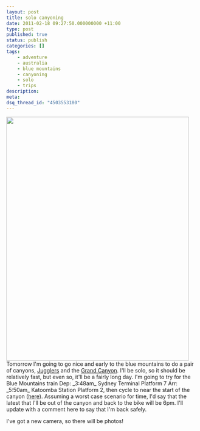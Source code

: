 ```yaml
---
layout: post
title: solo canyoning
date: 2011-02-18 09:27:50.000000000 +11:00
type: post
published: true
status: publish
categories: []
tags:
    - adventure
    - australia
    - blue mountains
    - canyoning
    - solo
    - trips
description:
meta:
dsq_thread_id: "4503553180"
---
```


<p><a href="http://ozultimate.com/canyoning/reports/2008/20080229_jugglers_and_grand/photos.htm"><img src="{{ site.baseurl }}/assets/21628.jpg" alt="" width="480" height="640" /></a><br />
Tomorrow I'm going to go nice and early to the blue mountains to do a pair of canyons, <a href="http://www.tdmskp.com.au/guide/index.php?title=Juggler_Canyon">Jugglers</a> and the <a href="http://www.tdmskp.com.au/guide/index.php?title=Grand_Canyon">Grand Canyon</a>. I'll be solo, so it should be relatively fast, but even so, it'll be a fairly long day. I'm going to try for the Blue Mountains train Dep: _3:48am_ Sydney Terminal Platform 7 Arr: _5:50am_ Katoomba Station Platform 2, then cycle to near the start of the canyon (<a href="http://maps.google.com.au/maps?f=d&amp;source=s_d&amp;saddr=&amp;daddr=Grand+Canyon+Rd&amp;hl=en&amp;geocode=FSpP_v0dj8H1CA&amp;mra=mr&amp;sll=-33.665211,150.323653&amp;sspn=0.034861,0.063386&amp;ie=UTF8&amp;t=h&amp;z=15">here</a>). Assuming a worst case scenario for time, I'd say that the latest that I'll be out of the canyon and back to the bike will be 6pm. I'll update with a comment here to say that I'm back safely.</p>
<p>I've got a new camera, so there will be photos!</p>
